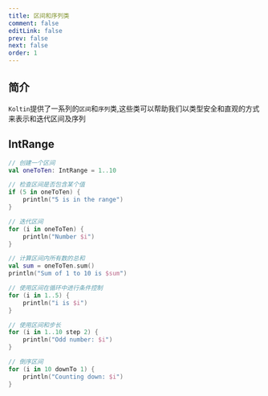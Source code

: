 ```yaml
---
title: 区间和序列类
comment: false
editLink: false
prev: false
next: false
order: 1
---
```



## 简介

`Koltin`提供了一系列的`区间`和`序列`类,这些类可以帮助我们以类型安全和直观的方式来表示和迭代区间及序列

## IntRange


```kotlin
// 创建一个区间
val oneToTen: IntRange = 1..10

// 检查区间是否包含某个值
if (5 in oneToTen) {
    println("5 is in the range")
}

// 迭代区间
for (i in oneToTen) {
    println("Number $i")
}

// 计算区间内所有数的总和
val sum = oneToTen.sum()
println("Sum of 1 to 10 is $sum")

// 使用区间在循环中进行条件控制
for (i in 1..5) {
    println("i is $i")
}

// 使用区间和步长
for (i in 1..10 step 2) {
    println("Odd number: $i")
}

// 倒序区间
for (i in 10 downTo 1) {
    println("Counting down: $i")
}
```
